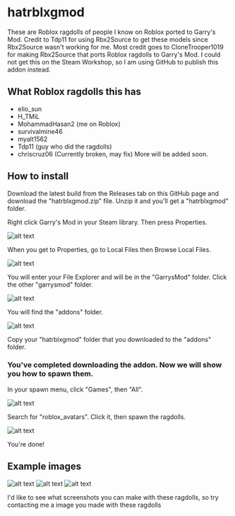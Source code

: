 # hatrblxgmod
These are Roblox ragdolls of people I know on Roblox ported to Garry's Mod. Credit to Tdp11 for using Rbx2Source to get these models since Rbx2Source wasn't working for me.
Most credit goes to CloneTrooper1019 for making Rbx2Source that ports Roblox ragdolls to Garry's Mod.
I could not get this on the Steam Workshop, so I am using GitHub to publish this addon instead.

## What Roblox ragdolls this has
- eIio_sun
- H_TMiL
- MohammadHasan2 (me on Roblox)
- survivalmine46
- myalt1562
- Tdp11 (guy who did the ragdolls)
- chriscruz06 (Currently broken, may fix)
More will be added soon.

## How to install
Download the latest build from the Releases tab on this GitHub page and download the "hatrblxgmod.zip" file. Unzip it and you'll get a "hatrblxgmod" folder.

Right click Garry's Mod in your Steam library. Then press Properties.

![alt text](gitimages/localfiles.png "image")

When you get to Properties, go to Local Files then Browse Local Files.

![alt text](gitimages/gmodfolder.png "image")

You will enter your File Explorer and will be in the "GarrysMod" folder. Click the other "garrysmod" folder.

![alt text](gitimages/addonsfolderopen.png "image")

You will find the "addons" folder.

![alt text](gitimages/hatfolder.png "image")

Copy your "hatrblxgmod" folder that you downloaded to the "addons" folder.

### You've completed downloading the addon. Now we will show you how to spawn them.

In your spawn menu, click "Games", then "All".

![alt text](gitimages/arrowsteam.png "image")

Search for "roblox_avatars". Click it, then spawn the ragdolls.

![alt text](gitimages/gmodrblxragdoll.png "image")

You're done!

## Example images
![alt text](gitimages/roblox_friends.jpg "image")
![alt text](gitimages/roblox_npcs.jpg "image")
![alt text](gitimages/moh_chair.jpg "image")

I'd like to see what screenshots you can make with these ragdolls, so try contacting me a image you made with these ragdolls
